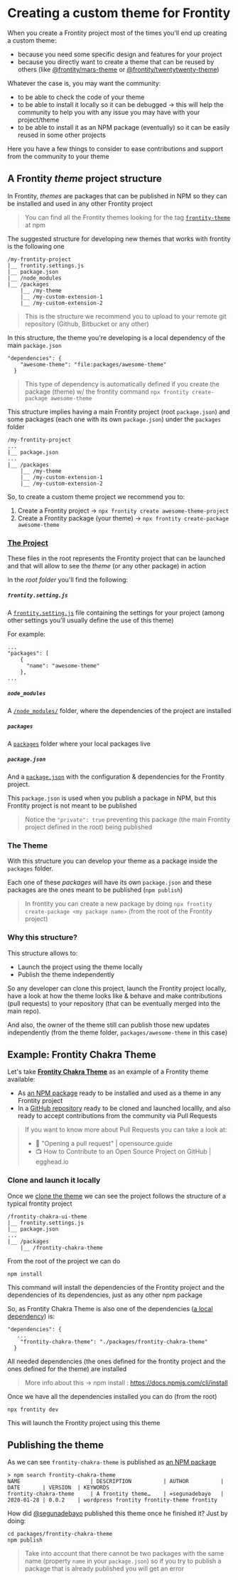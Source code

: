 # Creating a custom theme for Frontity

When you create a Frontity project most of the times you'll end up creating a custom theme:
- because you need some specific design and features for your project
- because you directly want to create a theme that can be reused by others (like [@frontity/mars-theme](https://www.npmjs.com/package/@frontity/mars-theme) or [@frontity/twentytwenty-theme](https://www.npmjs.com/package/@frontity/twentytwenty-theme))

Whatever the case is, you may want the community:
- to be able to check the code of your theme
- to be able to install it locally so it can be debugged → this will help the community to help you with any issue you may have with your project/theme
- to be able to install it as an NPM package (eventually) so it can be easily reused in some other projects

Here you have a few things to consider to ease contributions and support from the community to your theme

## A Frontity _theme_ project structure

In Frontity, _themes_ are packages that can be published in NPM so they can be installed and used in any other Frontity project

> You can find all the Frontity themes looking for the tag [`frontity-theme`](https://www.npmjs.com/search?q=keywords:frontity-theme) at npm

The suggested structure for developing new themes that works with frontity is the following one

```text
/my-frontity-project
|__ frontity.settings.js
|__ package.json
|__ /node_modules
|__ /packages
    |__ /my-theme
    |__ /my-custom-extension-1
    |__ /my-custom-extension-2
```

> This is the structure we recommend you to upload to your remote git repository (Github, Bitbucket or any other)

In  this structure, the theme you're developing is a local dependency of the main `package.json`

```
"dependencies": {
    "awesome-theme": "file:packages/awesome-theme"
  }
```

> This type of dependency is automatically defined if you create the package (theme) w/ the frontity command `npx frontity create-package awesome-theme`

This structure implies having a main Frontity project (root `package.json`) and some packages (each one with its own `package.json`) under the `packages` folder

```text
/my-frontity-project
...
|__ package.json
...
|__ /packages
    |__ /my-theme
    |__ /my-custom-extension-1
    |__ /my-custom-extension-2
```

So, to create a custom theme project we recommend you to:
1. Create a Frontity project → `npx frontity create awesome-theme-project`
1. Create a Frontity package (your theme) → `npx frontity create-package awesome-theme`

### [The Project](https://docs.frontity.org/learning-frontity/project)

These files in the root represents the Frontity project that can be launched and that will allow to see the _theme_ (or any other package) in action

In the *root folder* you'll find the following:

##### `frontity.setting.js`

A [`frontity.setting.js`](https://docs.frontity.org/learning-frontity/project#the-frontity-setting-js-file) file containing the settings for your project (among other settings you'll usually define the use of this theme)

For example: 
```
...
"packages": [
    {
      "name": "awesome-theme"
    },
...
```

##### `node_modules`

A  [`/node_modules/`](https://docs.frontity.org/learning-frontity/project#the-node_modules-folder) folder, where the dependencies of the project are installed

##### `packages`

A [`packages`](https://docs.frontity.org/learning-frontity/project#the-packages-folder) folder where your local packages live

##### `package.json`

And a [`package.json`](https://docs.frontity.org/learning-frontity/project#the-package-json-file) with the configuration & dependencies for the Frontity project. 

This `package.json` is used when you publish a package in NPM, but this Frontity project is not meant to be published

> Notice the `"private": true` preventing this package (the main Frontity project defined in the root) being published

### The Theme

With this structure you can develop your theme as a package inside the `packages` folder. 

Each one of these _packages_ will have its own `package.json` and these packages are the ones meant to be published (`npm publish`)

> In frontity you can create a new package by doing `npx frontity  create-package <my package name>` (from the root of the Frontity project)

### Why this structure?

This structure allows to:
- Launch the project using the theme locally
- Publish the theme independently 

So any developer can clone this project, launch the Frontity project locally, have a look at how the theme looks like & behave and make contributions (pull requests) to your repository (that can be eventually merged into the main repo).

And also, the owner of the theme still can publish those new updates independently (from the theme folder, `packages/awesome-theme` in this case)


## Example: Frontity Chakra Theme

Let's take [**Frontity Chakra Theme**](https://github.com/chakra-ui/frontity-chakra-ui-theme) as an example of a Frontity theme available:

- As [an NPM package](https://www.npmjs.com/package/frontity-chakra-theme) ready to be installed and used as a theme in any Frontity project 
- In a [GitHub repository](https://github.com/chakra-ui/frontity-chakra-ui-theme) ready to be cloned and launched locallly, and also ready to accept contributions from the community via Pull Requests

> If you want to know more about Pull Requests you can take a look at:
> - 📑 "Opening a pull request" | opensource.guide
> - 📺 How to Contribute to an Open Source Project on GitHub | egghead.io

### Clone and launch it locally

Once we [clone the theme](https://help.github.com/en/github/creating-cloning-and-archiving-repositories/cloning-a-repository) we can see the project  follows the structure of a typical frontity project

```text
/frontity-chakra-ui-theme
|__ frontity.settings.js
|__ package.json
...
|__ /packages
    |__ /frontity-chakra-theme

```

From the root of the project we can do 

```
npm install
```

This command will install the dependencies of the Frontity project and the dependencies of its dependencies, just as any other npm package

So, as Frontity Chakra Theme is also one of the dependencies ([a local dependency](https://www.viget.com/articles/how-to-use-local-unpublished-node-packages-as-project-dependencies/)) is: 

```
"dependencies": {
   ...
    "frontity-chakra-theme": "./packages/frontity-chakra-theme"
  }
```

All needed dependencies (the ones defined for the frontity project and the ones defined for the theme) are installed

>  More info about this → npm install <folder>: https://docs.npmjs.com/cli/install

Once we have all the dependencies installed you can do (from the root)

```
npx frontity dev
```

This will launch the Frontity project using this theme

## Publishing the theme

As we can see `frontity-chakra-theme` is published as [an NPM package](https://www.npmjs.com/package/frontity-chakra-theme)

```
> npm search frontity-chakra-theme
NAME                      | DESCRIPTION          | AUTHOR          | DATE       | VERSION  | KEYWORDS
frontity-chakra-theme     | A frontity theme…    | =segunadebayo   | 2020-01-28 | 0.0.2    | wordpress frontity frontity-theme frontity
```

How did [@segunadebayo](https://github.com/segunadebayo) published this theme once he finished it? Just by doing:

```
cd packages/frontity-chakra-theme
npm publish
```

> Take into account that there cannot be two packages with the same name (property `name` in your `package.json`) so if you try to publish a package that is already published you will get an error
